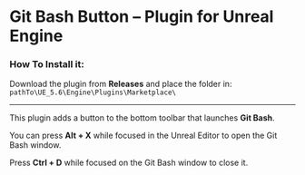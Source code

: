 # Git Bash Button – Plugin for Unreal Engine

### How To Install it: 
Download the plugin from **Releases** and place the folder in: `pathTo\UE_5.6\Engine\Plugins\Marketplace\`

---
 
This plugin adds a button to the bottom toolbar that launches **Git Bash**.

You can press **Alt + X** while focused in the Unreal Editor to open the Git Bash window.

Press **Ctrl + D** while focused on the Git Bash window to close it.
